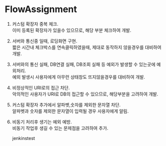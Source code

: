 # FlowAssignment
1. 커스텀 확장자 중복 체크.  
이미 등록된 확장자가 있을수 있으므로, 해당 부분 체크하여 개발.

2. 서버와 통신중 일때, 로딩화면 구현.  
짧은 시간내 체크박스를 연속클릭하였을때, 제대로 동작하지 않을경우를 대비하여 개발.

3. 서버와의 통신 실패, DB연결 실패, DB조회 실패 등 예외가 발생할 수 있는곳에 예외처리.  
예외 발생시 사용자에게 아무런 상태창도 뜨지않을경우를 대비하여 개발.

4. 비정상적인 URI로의 접근 차단.  
악의적인 사용자가 URI로 DB의 접근할 수 있으므로, 해당부분을 고려하여 개발.

5. 커스텀 확장자 추가에서 알파벳,숫자를 제외한 문자열 차단.  
알파벳과 숫자를 제외한 문자열이 입력될 경우 사용자에게 알림.

6. 비동기 처리후 생기는 예외 예방.  
비동기 작업후 생길 수 있는 문제점을 고려하여 추가.  
  
    
    jenkinstest
